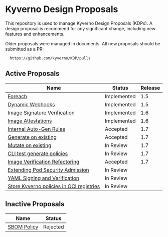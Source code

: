 # Kyverno Design Proposals

This repository is used to manage Kyverno Design Proposals (KDPs). A design proposal is recommend for any significant change, including new features and enhancements.

Older proposals were managed in documents. All new proposals should be submitted as a PR:

      https://github.com/kyverno/KDP/pulls


## Active Proposals

| Name              | Status    | Release | 
|------------------ | --------- | ------- |
| [Foreach](https://docs.google.com/document/d/1oZpbhjp6fJMO8KOdtNcaGWTt3DJMioHapQeVRxf8vms/edit) | Implemented | 1.5 |
| [Dynamic Webhooks](https://docs.google.com/document/d/1Y7_7ow4DgCLyCFQcFVz1vHclghazAKZyolIfprtNURc/edit) | Implemented | 1.5 |
| [Image Signature Verification](https://docs.google.com/document/d/1d2Qm47wjjoyGDT8v3_ijB1Q4mGYV5cncAQoQniiR414/edit#heading=h.s8qsd3dl8lqi) | Implemented | 1.6 |
| [Image Attestations ](https://docs.google.com/document/d/1d2Qm47wjjoyGDT8v3_ijB1Q4mGYV5cncAQoQniiR414/edit#heading=h.s8qsd3dl8lqi) | Implemented | 1.6 |
| [Internal Auto-Gen Rules](https://docs.google.com/document/d/1kEST03WoGC2mUIz-rGbZkhQxU2F6n_CbwAkzIlhRdns/edit#heading=h.k9m35w1krgjl) | Accepted | 1.7 |
| [Generate on existing](https://docs.google.com/document/d/1KHf19cV5o8fWWC78OBl3H1-OETRuzHciEEBTfRFfMUU/edit) | Accepted | 1.7 |
| [Mutate on existing](https://github.com/kyverno/KDP/pull/4) | In Review | 1.7 |
| [CLI test generate policies ](https://github.com/kyverno/KDP/pull/6) | In Review  | 1.7 |
| [Image Verification Refectoring](https://github.com/kyverno/KDP/blob/main/proposals/image_verify_enhancements.md) | Accepted | 1.7 |
| [Extending Pod Security Admission](https://docs.google.com/document/d/1hRpaFrhJTfSfky3_y92MDkDefCjBh0FV1rVR0pqiVgc/edit#heading=h.w89f8hxppkrl) | In Review | |
| [YAML Signing and Verification](https://docs.google.com/document/d/17j9KsH8qKpYXBoJ2ScApgk_ru9G7FPZg4eZskBLAqSI/edit) | In Review | |
| [Store Kyverno policies in OCI registries](https://docs.google.com/document/d/15cqD4HPecI5Uv2u1Yfg0JCgWDVi2HLwGZPvTX_48W2E/edit?usp=sharing) | In Review | |


## Inactive Proposals

| Name              | Status    |
|------------------ | --------- | 
| [SBOM Policy](https://docs.google.com/document/d/1AoaSfJwo6XyAuFZCK4wc4bjiPajdCIEJ9lctS1a8A5Y/edit) | Rejected |

